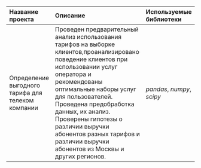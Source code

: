 | Название проекта | Описание | Используемые библиотеки | 
| :---------------------- | :---------------------- | :---------------------- |
| Определение выгодного тарифа для телеком компании | Проведен предварительный анализ использования тарифов на выборке клиентов,проанализировано поведение клиентов при использовании услуг оператора и рекомендованы оптимальные наборы услуг для пользователей. Проведена предобработка данных, их анализ. Проверены гипотезы о различии выручки абонентов разных тарифов и различии выручки абонентов из Москвы и других регионов. | *pandas*, *numpy*, *scipy* |
